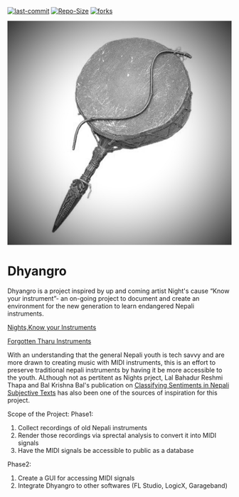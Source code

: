 [![last-commit](https://img.shields.io/github/last-commit/kprabesh/Dhyangro)](../../graphs/commit-activity)
[![Repo-Size](https://img.shields.io/github/repo-size/kprabesh/Dhyangro.svg)](../../archive/master.zip)
[![forks](https://img.shields.io/github/forks/kprabesh/Dhyangro?style=social)](../../network/members)

![](images/Dhyangro.jpg)
# Dhyangro
Dhyangro is a project inspired by up and coming artist Night's cause “Know your instrument”- an on-going project to document and create an environment for the new generation to learn endangered Nepali instruments.

[Nights,Know your Instruments ](http://wearenight.com/?page_id=1466)

[Forgotten Tharu Instruments](https://www.youtube.com/watch?v=Fn3ZZGvNajw)

With an understanding that the general Nepali youth is tech savvy and are more drawn to creating music with MIDI instruments, this is an effort to preserve traditional nepali instruments by having it be more accessible to the youth. 
ALthough not as pertitent as Nights prject, Lal Bahadur Reshmi Thapa and Bal Krishna Bal's publication on [Classifying Sentiments in Nepali Subjective Texts](https://ieeexplore.ieee.org/document/7785374/) has also been one of the sources of inspiration for this project. 

Scope of the Project:
Phase1:
1. Collect recordings of old Nepali instruments
2. Render those recordings via sprectal analysis to convert it into MIDI signals
3. Have the MIDI signals be accessible to public as a database

Phase2:
1. Create a GUI for accessing MIDI signals
2. Integrate Dhyangro to other softwares (FL Studio, LogicX, Garageband)

